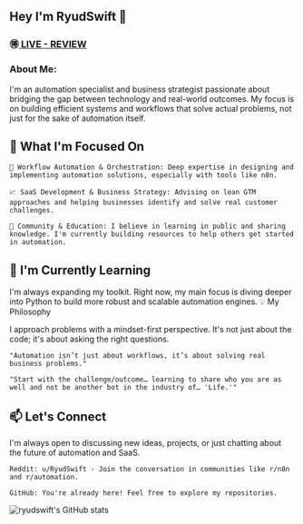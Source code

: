 

## Hey I'm RyudSwift 👋

### 🉐[ LIVE - REVIEW]([https://github.com/ryudswift/your-repo](https://ryudswift.github.io/Profile-Review/)) 

### About Me:
I'm an automation specialist and business strategist passionate about bridging the gap between technology and real-world outcomes. My focus is on building efficient systems and workflows that solve actual problems, not just for the sake of automation itself.

## 🎯 What I'm Focused On

    🤖 Workflow Automation & Orchestration: Deep expertise in designing and implementing automation solutions, especially with tools like n8n.

    📈 SaaS Development & Business Strategy: Advising on lean GTM approaches and helping businesses identify and solve real customer challenges.

    🤝 Community & Education: I believe in learning in public and sharing knowledge. I'm currently building resources to help others get started in automation.

## 🌱 I'm Currently Learning

I'm always expanding my toolkit. Right now, my main focus is diving deeper into Python to build more robust and scalable automation engines.
💡 My Philosophy

I approach problems with a mindset-first perspective. It's not just about the code; it's about asking the right questions.

    "Automation isn’t just about workflows, it’s about solving real business problems."

    "Start with the challenge/outcome… learning to share who you are as well and not be another bot in the industry of… 'Life.'"

## 📫 Let's Connect

I'm always open to discussing new ideas, projects, or just chatting about the future of automation and SaaS.

    Reddit: u/RyudSwift - Join the conversation in communities like r/n8n and r/automation.

    GitHub: You're already here! Feel free to explore my repositories.

![ryudswift's GitHub stats](https://github-readme-stats.vercel.app/api?username=ryudswift&hide=contribs,prs)
<!---
ryudswift/ryudswift is a ✨ special ✨ repository because its README.md (this file) appears on your GitHub profile.
--->
